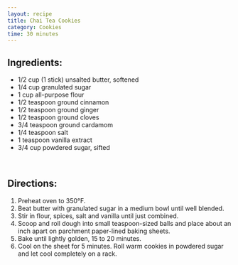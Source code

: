 ```yaml
---
layout: recipe
title: Chai Tea Cookies
category: Cookies
time: 30 minutes
---
```


Ingredients:
------------

* 1/2 cup (1 stick) unsalted butter, softened
* 1/4 cup granulated sugar
* 1 cup all-purpose flour
* 1/2 teaspoon ground cinnamon
* 1/2 teaspoon ground ginger
* 1/2 teaspoon ground cloves
* 3/4 teaspoon ground cardamom
* 1/4 teaspoon salt
* 1 teaspoon vanilla extract
* 3/4 cup powdered sugar, sifted
<br>

Directions:
-----------

1. Preheat oven to 350°F. 
2. Beat butter with granulated sugar in a medium bowl until well blended. 
3. Stir in flour, spices, salt and vanilla until just combined.
4. Scoop and roll dough into small teaspoon-sized balls and place about an inch apart on parchment paper-lined baking sheets. 
5. Bake until lightly golden, 15 to 20 minutes. 
6. Cool on the sheet for 5 minutes. Roll warm cookies in powdered sugar and let cool completely on a rack. 
